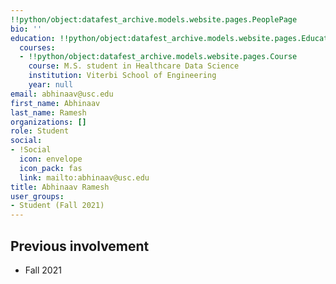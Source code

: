 ```yaml
---
!!python/object:datafest_archive.models.website.pages.PeoplePage
bio: ''
education: !!python/object:datafest_archive.models.website.pages.Education
  courses:
  - !!python/object:datafest_archive.models.website.pages.Course
    course: M.S. student in Healthcare Data Science
    institution: Viterbi School of Engineering
    year: null
email: abhinaav@usc.edu
first_name: Abhinaav
last_name: Ramesh
organizations: []
role: Student
social:
- !Social
  icon: envelope
  icon_pack: fas
  link: mailto:abhinaav@usc.edu
title: Abhinaav Ramesh
user_groups:
- Student (Fall 2021)
---
```



## Previous involvement

* Fall 2021


